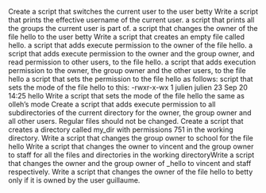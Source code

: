 Create a script that switches the current user to the user betty
Write a script that prints the effective username of the current user.
a script that prints all the groups the current user is part of.
a script that changes the owner of the file hello to the user betty
Write a script that creates an empty file called hello.
a script that adds execute permission to the owner of the file hello.
a script that adds execute permission to the owner and the group owner, and read permission to other users, to the file hello.
a script that adds execution permission to the owner, the group owner and the other users, to the file hello
a script that sets the permission to the file hello as follows:
 script that sets the mode of the file hello to this:
-rwxr-x-wx 1 julien julien 23 Sep 20 14:25 hello
Write a script that sets the mode of the file hello the same as olleh’s mode
Create a script that adds execute permission to all subdirectories of the current directory for the owner, the group owner and all other
 users. Regular files should not be changed.
Create a script that creates a directory called my_dir with permissions 751 in the working directory.
Write a script that changes the group owner to school for the file hello
Write a script that changes the owner to vincent and the group owner to staff for all the files and directories in the working directoryWrite a script that changes the owner and the group owner of _hello to vincent and staff respectively.
Write a script that changes the owner of the file hello to betty only if it is owned by the user guillaume.
